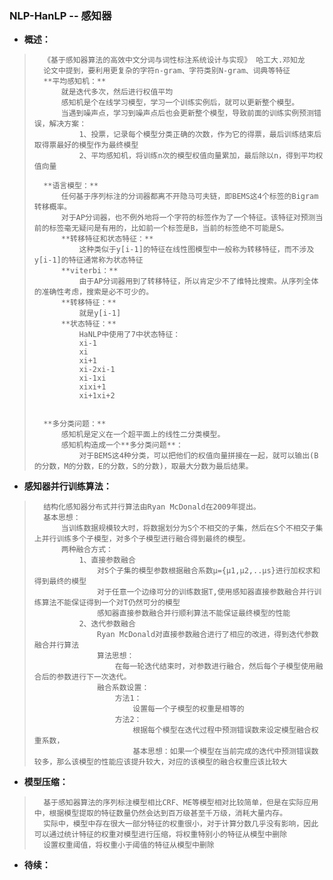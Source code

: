 ### NLP-HanLP -- 感知器
- **概述：**
>       《基于感知器算法的高效中文分词与词性标注系统设计与实现》 哈工大.邓知龙
>       论文中提到，要利用更复杂的字符n-gram、字符类别N-gram、词典等特征
>       **平均感知机：**
>           就是迭代多次，然后进行权值平均
>           感知机是个在线学习模型，学习一个训练实例后，就可以更新整个模型。
>           当遇到噪声点，学习到噪声点后也会更新整个模型，导致前面的训练实例预测错误，解决方案：
>               1、投票，记录每个模型分类正确的次数，作为它的得票，最后训练结束后取得票最好的模型作为最终模型
>               2、平均感知机，将训练n次的模型权值向量累加，最后除以n，得到平均权值向量
>
>       **语言模型：**
>           任何基于序列标注的分词器都离不开隐马可夫链，即BEMS这4个标签的Bigram转移概率。
>           对于AP分词器，也不例外地将一个字符的标签作为了一个特征。该特征对预测当前的标签毫无疑问是有用的，比如前一个标签是B，当前的标签绝不可能是S。
>           **转移特征和状态特征：**
>               这种类似于y[i-1]的特征在线性图模型中一般称为转移特征，而不涉及y[i-1]的特征通常称为状态特征
>           **viterbi：**
>               由于AP分词器用到了转移特征，所以肯定少不了维特比搜索。从序列全体的准确性考虑，搜索是必不可少的。
>           **转移特征：**
>               就是y[i-1]
>           **状态特征：**
>               HaNLP中使用了7中状态特征：
>               xi-1
>               xi
>               xi+1
>               xi-2xi-1
>               xi-1xi
>               xixi+1
>               xi+1xi+2
>
>
>       **多分类问题：**
>           感知机是定义在一个超平面上的线性二分类模型。
>           感知机构造成一个**多分类问题**：
>               对于BEMS这4种分类，可以把他们的权值向量拼接在一起，就可以输出(B的分数，M的分数，E的分数，S的分数)，取最大分数为最后结果。
>
>
>
>
>
>

- **感知器并行训练算法：**
>       结构化感知器分布式并行算法由Ryan McDonald在2009年提出。
>       基本思想：
>           当训练数据规模较大时，将数据划分为S个不相交的子集，然后在S个不相交子集上并行训练多个子模型，对多个子模型进行融合得到最终的模型。
>           两种融合方式：
>               1、直接参数融合
>                   对S个子集的模型参数根据融合系数μ={μ1,μ2,..μs}进行加权求和得到最终的模型
>                   对于任意一个边缘可分的训练数据T,使用感知器直接参数融合并行训练算法不能保证得到一个对T仍然可分的模型
>                   感知器直接参数融合并行顺利算法不能保证最终模型的性能
>               2、迭代参数融合
>                   Ryan McDonald对直接参数融合进行了相应的改进，得到迭代参数融合并行算法
>                   算法思想：
>                       在每一轮迭代结束时，对参数进行融合，然后每个子模型使用融合后的参数进行下一次迭代。
>                   融合系数设置：
>                       方法1：
>                           设置每一个子模型的权重是相等的
>                       方法2：
>                           根据每个模型在迭代过程中预测错误数来设定模型融合权重系数，
>                           基本思想：如果一个模型在当前完成的迭代中预测错误数较多，那么该模型的性能应该提升较大，对应的该模型的融合权重应该比较大
>
>
>
>
>
>

- **模型压缩：**
>       基于感知器算法的序列标注模型相比CRF、ME等模型相对比较简单，但是在实际应用中，根据模型提取的特征数量仍然会达到百万级甚至千万级，消耗大量内存。
>       实际中，模型中存在很大一部分特征的权重很小，对于计算分数几乎没有影响，因此可以通过统计特征的权重对模型进行压缩，将权重特别小的特征从模型中删除
>       设置权重阈值，将权重小于阈值的特征从模型中删除
>
>
>
>
>
>
>
>
>
>
>

- **待续：**
>
>
>
>
>
>
>
>
>
>
>
>
>
>
>
>
>
>
>
>
>
>
>
>
>
>
